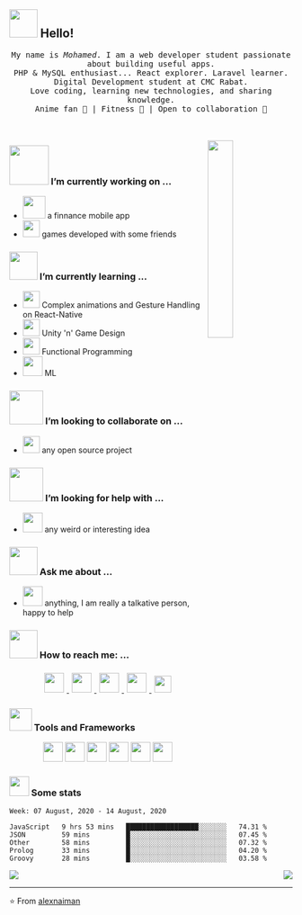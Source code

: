 ## <img src="https://raw.githubusercontent.com/alexnaiman/alexnaiman/master/resources/welcomeglitch.gif" width="50px" /> Hello!

<p align="center">
  <samp>
    My name is <em>Mohamed</em>. I am a web developer student passionate about building useful apps.  
    <br/> PHP & MySQL enthusiast... React explorer. Laravel learner.  
    <br/> Digital Development student at CMC Rabat.  
    <br/>
    Love coding, learning new technologies, and sharing knowledge.  
    <br/>
    Anime fan 🎌 | Fitness 💪 | Open to collaboration 🤝  
  </samp>
  <br/><br/><br/>
</p>


<img src="https://media.tenor.com/images/df8c44a1d20ab367fdcb21880985fd33/tenor.gif" align="right"  width="30%"/>

### <img src="https://raw.githubusercontent.com/Mobnsan/Mobnsan/master/resources/PusheenCompute.gif" width="70px" /> I’m currently working on ...
- <img src="https://raw.githubusercontent.com/Mobnsan/Mobnsan/master/resources/3243_take_my_money.png" height="40px" />  a finnance mobile app
- <img src="https://raw.githubusercontent.com/Mobnsan/Mobnsan/master/resources/controller.png" width="30px" />  games developed with some friends
### <img src="https://raw.githubusercontent.com/Mobnsan/Mobnsan/master/resources/Confused_Dog.gif" height="50px" /> I’m currently learning ...
- <img src="https://raw.githubusercontent.com/Mobnsan/Mobnsan/master/resources/gesture.jpeg" width="30px" /> Complex animations and Gesture Handling on React-Native
- <img src="https://raw.githubusercontent.com/Mobnsan/Mobnsan/master/resources/unity.png" height="30px" /> Unity 'n' Game Design
- <img src="https://raw.githubusercontent.com/Mobnsan/Mobnsan/master/resources/functional.png" height="30px" /> Functional Programming
- <img src="https://raw.githubusercontent.com/Mobnsan/Mobnsan/master/resources/ml.png" height="35px" /> ML
### <img src="https://raw.githubusercontent.com/alexnaiman/alexnaiman/master/resources/pug_dance.gif" width="60px" /> I’m looking to collaborate on ...
- <img src="https://raw.githubusercontent.com/alexnaiman/alexnaiman/master/resources/open_source.png" height="30px" /> any open source project

### <img src="https://raw.githubusercontent.com/Mobnsan/Mobnsan/master/resources/cool_duck.gif" width="60px" /> I’m looking for help with ...
- <img src="https://raw.githubusercontent.com/Mobnsan/Mobnsan/master/resources/party_parrot.gif" height="35px" /> any weird or interesting idea

### <img src="https://raw.githubusercontent.com/Mobnsan/Mobnsan/master/resources/question.png" width="50px" />  Ask me about ...
- <img src="https://raw.githubusercontent.com/Mobnsan/Mobnsan/master/resources/chat.gif" height="35px" /> anything, I am really a talkative person, happy to help 
### <img src="https://raw.githubusercontent.com/Mobnsan/Mobnsan/master/resources/bongocat.gif" width="50px" /> How to reach me: ...
<p align="center">
  <a href="https://twitter.com/naiman_alex">
    <img src="https://raw.githubusercontent.com/Mobnsan/Mobnsan/master/resources/twitter.svg" height="35px" style="margin: 5px;" />
  </a>
  <a href="https://www.instagram.com/alex.naiman.4/">
    <img src="https://raw.githubusercontent.com/Mobnsan/Mobnsan/master/resources/instagram.webp" height="35px" style="margin: 5px;" />
  </a>
  <a href="https://www.linkedin.com/in/alexandru-nicolae-naiman-28b60a137/">
    <img src="https://raw.githubusercontent.com/Mobnsan/Mobnsan/master/resources/linkedin.webp" height="35px" style="margin: 5px;" />
  </a>
  <a href="https://discord.gg/KgF4WGf">
    <img src="https://raw.githubusercontent.com/Mobnsan/Mobnsan/master/resources/discord.png" height="35px" style="margin: 5px;" />
  </a>
  <a href="mailto:alex.naiman.4@gmail.com">
    <img src="https://raw.githubusercontent.com/Mobnsan/Mobnsan/master/resources/gmail.png" height="30px" style="margin: 5px;" />
  </a>
</p>

### <img src="https://raw.githubusercontent.com/Mobnsan/Mobnsan/master/resources/pickaxe.png" width="40px" /> Tools and Frameworks
<p align="center">
         <img src="https://raw.githubusercontent.com/Mobnsan/Mobnsan/master/resources/dev/html.svg" height="35px" style="vertical-align:top margin:6px 4px" />
          <img src="https://raw.githubusercontent.com/Mobnsan/Mobnsan/master/resources/dev/js.svg" height="35px" style="vertical-align:top margin:6px 4px" />
            <img src="https://raw.githubusercontent.com/Mobnsan/Mobnsan/master/resources/dev/nodejs.svg" height="35px" style="vertical-align:top margin:6px 4px" />
             <img src="https://raw.githubusercontent.com/Mobnsan/Mobnsan/master/resources/dev/python.svg" height="35px" style="vertical-align:top margin:6px 4px" />
             <img src="https://raw.githubusercontent.com/Mobnsan/Mobnsan/master/resources/dev/react_native.svg" height="35px" style="vertical-align:top margin:6px 4px"/>
             <img src="https://raw.githubusercontent.com/Mobnsan/Mobnsan/master/resources/dev/sass.svg" height="35px" style="vertical-align:top margin:6px 4px"/>      
</p>

### <img src="https://raw.githubusercontent.com/Mobnsan/Mobnsan/master/resources/stats.png" width="35px" /> Some stats


<!--START_SECTION:waka-->
```text
Week: 07 August, 2020 - 14 August, 2020

JavaScript   9 hrs 53 mins   ██████████████████░░░░░░░   74.31 % 
JSON         59 mins         █░░░░░░░░░░░░░░░░░░░░░░░░   07.45 % 
Other        58 mins         █░░░░░░░░░░░░░░░░░░░░░░░░   07.32 % 
Prolog       33 mins         █░░░░░░░░░░░░░░░░░░░░░░░░   04.20 % 
Groovy       28 mins         █░░░░░░░░░░░░░░░░░░░░░░░░   03.58 %
```
<!--END_SECTION:waka-->


<p align="right">
<img align="left" src="https://github-readme-stats.vercel.app/api?username=Mobnsan&theme=tokyonight&show_icons=true" />

<img  float="right" src="https://github-readme-stats.vercel.app/api/top-langs/?username=Mobnsan&theme=tokyonight&show_icons=true" />

</p>

---
⭐️ From [alexnaiman](https://github.com/alexnaiman)
